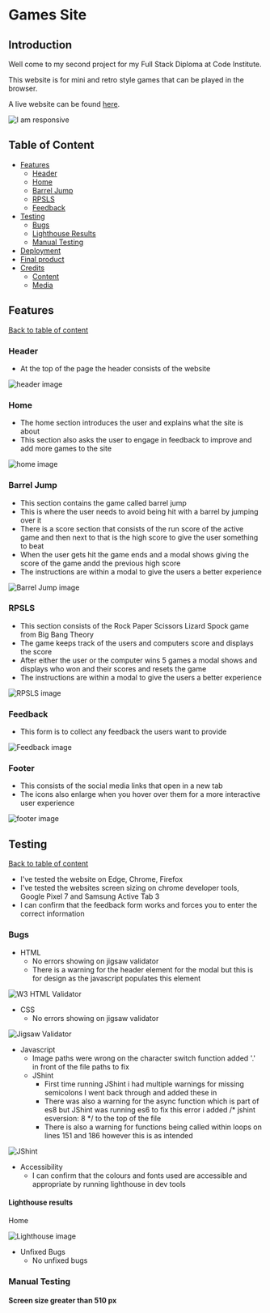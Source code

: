# Games Site

## Introduction

Well come to my second project for my Full Stack Diploma at Code Institute.

This website is for mini and retro style games that can be played in the browser.


A live website can be found [here](https://joelew709500.github.io/CI-project-2/index.html).

![I am responsive](assets/readme-files/i-am-responsive.png)

## Table of Content

* [Features](#features)
    * [Header](#header)
    * [Home](#home)
    * [Barrel Jump](#barrel-jump)
    * [RPSLS](#rpsls)
    * [Feedback](#feedback)
* [Testing](#testing)
    * [Bugs](#bugs)
    * [Lighthouse Results](#lighthouse-results)
    * [Manual Testing](#manual-testing)
* [Deployment](#deployment)
* [Final product](#final-product)
* [Credits](#credits)
    * [Content](#content)
    * [Media](#media)


## Features
[Back to table of content](#table-of-content)

### Header
* At the top of the page the header consists of the website 

![header image](assets/readme-files/header.png)

### Home
* The home section introduces the user and explains what the site is about
* This section also asks the user to engage in feedback to improve and add more games to the site

![home image](assets/readme-files/home.png)

### Barrel Jump
* This section contains the game called barrel jump
* This is where the user needs to avoid being hit with a barrel by jumping over it
* There is a score section that consists of the run score of the active game and then next to that is the high score to give the user something to beat
* When the user gets hit the game ends and a modal shows giving the score of the game andd  the previous high score
* The instructions are within a modal to give the users a better experience

![Barrel Jump image](assets/readme-files/barrel-jump.png)

### RPSLS
* This section consists of the Rock Paper Scissors Lizard Spock game from Big Bang Theory
* The game keeps track of the users and computers score and displays the score
* After either the user or the computer wins 5 games a modal shows and displays who won and their scores and resets the game
* The instructions are within a modal to give the users a better experience


![RPSLS image](assets/readme-files/rpsls.png)

### Feedback
* This form is to collect any feedback the users want to provide

![Feedback image](assets/readme-files/feedback.png)

### Footer
* This consists of the social media links that open in a new tab
* The icons also enlarge when you hover over them for a more interactive user experience 

![footer image](assets/readme-files/footer.png)

## Testing
[Back to table of content](#table-of-content)
* I've tested the website on Edge, Chrome, Firefox
* I've tested the websites screen sizing on chrome developer tools, Google Pixel 7 and Samsung Active Tab 3
* I can confirm that the feedback form works and forces you to enter the correct information

### Bugs
* HTML
    * No errors showing on jigsaw validator
    * There is a warning for the header element for the modal but this is for design as the javascript populates this element

![W3 HTML Validator](assets/readme-files/HTML-validator.png)


* CSS
    * No errors showing on jigsaw validator

![Jigsaw Validator](assets/readme-files/css-jigsaw.png)

* Javascript
    * Image paths were wrong on the character switch function added '.' in front of the file paths to fix
    * JShint
        * First time running JShint i had multiple warnings for missing semicolons I went back through and added these in
        * There was also a warning for the async function which is part of es8 but JShint was running es6 to fix this error i added /* jshint esversion: 8 */  to the top of the file
        * There is also a warning for functions being called within loops on lines 151 and 186 however this is as intended
        

![JShint](assets/readme-files/jshint.png)

* Accessibility
    * I can confirm that the colours and fonts used are accessible and appropriate by running lighthouse in dev tools

#### Lighthouse results

Home 

![Lighthouse image](assets/readme-files/lighthouse.png)

* Unfixed Bugs
    * No unfixed bugs

### Manual Testing

#### Screen size greater than 510    px
